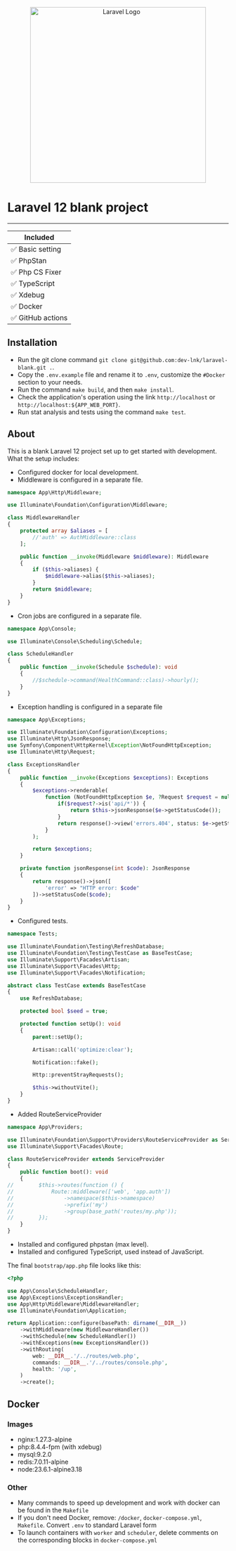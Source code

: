 <p align="center"><a href="https://laravel.com" target="_blank"><img src="https://raw.githubusercontent.com/laravel/art/master/logo-lockup/5%20SVG/2%20CMYK/1%20Full%20Color/laravel-logolockup-cmyk-red.svg" width="400" alt="Laravel Logo"></a></p>

# Laravel 12 blank project

---
| Included         |
|------------------|
| ✅ Basic setting  |
| ✅ PhpStan        |
| ✅ Php CS Fixer   |
| ✅ TypeScript     |
| ✅ Xdebug         |
| ✅ Docker         |
| ✅ GitHub actions |

## Installation
- Run the git clone command `git clone git@github.com:dev-lnk/laravel-blank.git .`.
- Copy the `.env.example` file and rename it to `.env`, customize the `#Docker` section to your needs.
- Run the command `make build`, and then `make install`.
- Check the application's operation using the link `http://localhost` or `http://localhost:${APP_WEB_PORT}`.
- Run stat analysis and tests using the command `make test`.

## About
This is a blank Laravel 12 project set up to get started with development. What the setup includes:
- Configured docker for local development.
- Middleware is configured in a separate file.
```php
namespace App\Http\Middleware;

use Illuminate\Foundation\Configuration\Middleware;

class MiddlewareHandler
{
    protected array $aliases = [
        //'auth' => AuthMiddleware::class
    ];

    public function __invoke(Middleware $middleware): Middleware
    {
        if ($this->aliases) {
            $middleware->alias($this->aliases);
        }
        return $middleware;
    }
}
```
- Cron jobs are configured in a separate file.
```php
namespace App\Console;

use Illuminate\Console\Scheduling\Schedule;

class ScheduleHandler
{
    public function __invoke(Schedule $schedule): void
    {
        //$schedule->command(HealthCommand::class)->hourly();
    }
}
```
- Exception handling is configured in a separate file
```php
namespace App\Exceptions;

use Illuminate\Foundation\Configuration\Exceptions;
use Illuminate\Http\JsonResponse;
use Symfony\Component\HttpKernel\Exception\NotFoundHttpException;
use Illuminate\Http\Request;

class ExceptionsHandler
{
    public function __invoke(Exceptions $exceptions): Exceptions
    {
        $exceptions->renderable(
            function (NotFoundHttpException $e, ?Request $request = null) {
                if($request?->is('api/*')) {
                    return $this->jsonResponse($e->getStatusCode());
                }
                return response()->view('errors.404', status: $e->getStatusCode());
            }
        );

        return $exceptions;
    }

    private function jsonResponse(int $code): JsonResponse
    {
        return response()->json([
            'error' => "HTTP error: $code"
        ])->setStatusCode($code);
    }
}
```
- Configured tests.
```php
namespace Tests;

use Illuminate\Foundation\Testing\RefreshDatabase;
use Illuminate\Foundation\Testing\TestCase as BaseTestCase;
use Illuminate\Support\Facades\Artisan;
use Illuminate\Support\Facades\Http;
use Illuminate\Support\Facades\Notification;

abstract class TestCase extends BaseTestCase
{
    use RefreshDatabase;

    protected bool $seed = true;

    protected function setUp(): void
    {
        parent::setUp();

        Artisan::call('optimize:clear');

        Notification::fake();

        Http::preventStrayRequests();

        $this->withoutVite();
    }
}
```
- Added RouteServiceProvider
```php
namespace App\Providers;

use Illuminate\Foundation\Support\Providers\RouteServiceProvider as ServiceProvider;
use Illuminate\Support\Facades\Route;

class RouteServiceProvider extends ServiceProvider
{
    public function boot(): void
    {
//        $this->routes(function () {
//            Route::middleware(['web', 'app.auth'])
//                ->namespace($this->namespace)
//                ->prefix('my')
//                ->group(base_path('routes/my.php'));
//        });
    }
}
```
- Installed and configured phpstan (max level).
- Installed and configured TypeScript, used instead of JavaScript.

The final `bootstrap/app.php` file looks like this:

```php
<?php

use App\Console\ScheduleHandler;
use App\Exceptions\ExceptionsHandler;
use App\Http\Middleware\MiddlewareHandler;
use Illuminate\Foundation\Application;

return Application::configure(basePath: dirname(__DIR__))
    ->withMiddleware(new MiddlewareHandler())
    ->withSchedule(new ScheduleHandler())
    ->withExceptions(new ExceptionsHandler())
    ->withRouting(
        web: __DIR__.'/../routes/web.php',
        commands: __DIR__.'/../routes/console.php',
        health: '/up',
    )
    ->create();
```

## Docker

### Images

- nginx:1.27.3-alpine
- php:8.4.4-fpm (with xdebug)
- mysql:9.2.0
- redis:7.0.11-alpine
- node:23.6.1-alpine3.18

### Other
- Many commands to speed up development and work with docker can be found in the `Makefile`
- If you don't need Docker, remove: `/docker`, `docker-compose.yml`, `Makefile`. Convert `.env` to standard Laravel form
- To launch containers with `worker` and `scheduler`, delete comments on the corresponding blocks in `docker-compose.yml`